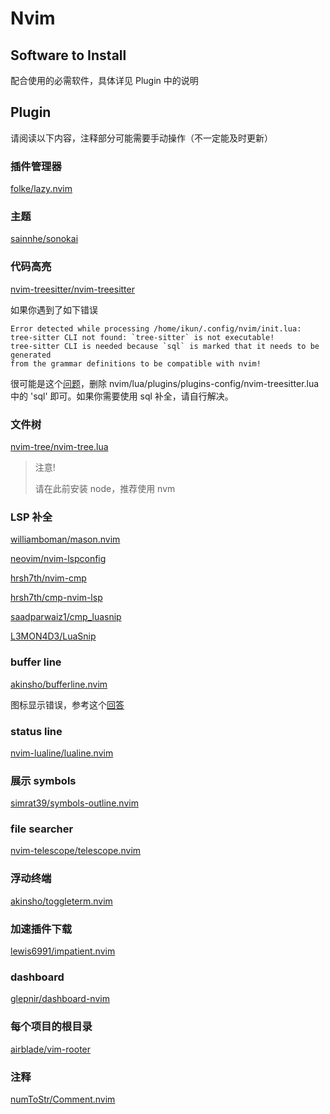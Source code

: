 # Nvim

## Software to Install

配合使用的必需软件，具体详见 Plugin 中的说明

## Plugin

请阅读以下内容，注释部分可能需要手动操作（不一定能及时更新）

### 插件管理器

[folke/lazy.nvim](https://github.com/folke/lazy.nvim)

### 主题

[sainnhe/sonokai](https://github.com/sainnhe/sonokai)

### 代码高亮

[nvim-treesitter/nvim-treesitter](https://github.com/nvim-treesitter/nvim-treesitter)

如果你遇到了如下错误

```
Error detected while processing /home/ikun/.config/nvim/init.lua:
tree-sitter CLI not found: `tree-sitter` is not executable!
tree-sitter CLI is needed because `sql` is marked that it needs to be generated
from the grammar definitions to be compatible with nvim!
```

很可能是这个[问题](https://github.com/nvim-treesitter/nvim-treesitter/issues/2064)，删除 nvim/lua/plugins/plugins-config/nvim-treesitter.lua 中的 'sql' 即可。如果你需要使用 sql 补全，请自行解决。

### 文件树

[nvim-tree/nvim-tree.lua](https://github.com/nvim-tree/nvim-tree.lua)

> 注意!
>
> 请在此前安装 node，推荐使用 nvm

### LSP 补全

[williamboman/mason.nvim](https://github.com/williamboman/mason.nvim)

[neovim/nvim-lspconfig](https://github.com/neovim/nvim-lspconfig)

[hrsh7th/nvim-cmp](https://github.com/hrsh7th/nvim-cmp)

[hrsh7th/cmp-nvim-lsp](https://github.com/hrsh7th/cmp-nvim-lsp)

[saadparwaiz1/cmp_luasnip](https://github.com/saadparwaiz1/cmp_luasnip)

[L3MON4D3/LuaSnip](https://github.com/L3MON4D3/LuaSnip)

### buffer line

[akinsho/bufferline.nvim](https://github.com/akinsho/bufferline.nvim)

图标显示错误，参考这个[回答](https://zhuanlan.zhihu.com/p/586443435)

### status line

[nvim-lualine/lualine.nvim](https://github.com/nvim-lualine/lualine.nvim)

### 展示 symbols

[simrat39/symbols-outline.nvim](https://github.com/simrat39/symbols-outline.nvim)

### file searcher

[nvim-telescope/telescope.nvim](https://github.com/nvim-telescope/telescope.nvim)

### 浮动终端

[akinsho/toggleterm.nvim](https://github.com/akinsho/toggleterm.nvim)

### 加速插件下载

[lewis6991/impatient.nvim](https://github.com/lewis6991/impatient.nvim)

### dashboard

[glepnir/dashboard-nvim](https://github.com/glepnir/dashboard-nvim)

### 每个项目的根目录

[airblade/vim-rooter](https://github.com/airblade/vim-rooter)

### 注释

[numToStr/Comment.nvim](https://github.com/numToStr/Comment.nvim)
